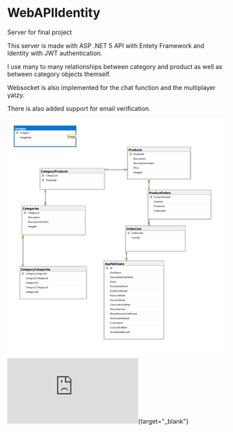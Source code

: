 # WebAPIIdentity
Server for final project

This server is made with ASP .NET 5 API with Entety Framework and Identity with JWT authentication.

I use many to many relationships between category and product as well as between category objects themself.

Websocket is also implemented for the chat function and the multiplayer yatzy.

There is also added support for email verification.

![Alt Text](Database.jpg?raw=true "Server Database")

![Alt Text](https://github.com/jesseburstrom/client_system/blob/master/README.md){target="_blank"}
